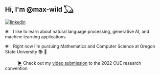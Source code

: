 ## Hi, I'm @max-wild 𓆏

[![linkedin](https://img.shields.io/badge/linkedin-black?logo=linkedin&logoColor=white&link=https://www.linkedin.com/in/-max-wild/)](https://www.linkedin.com/in/-max-wild/)

❃&emsp;I like to learn about natural language processing, generative AI, and machine learning applications  
  
❃&emsp;Right now I’m pursuing Mathematics and Computer Science at Oregon State University 📚 🔬  

&emsp;&emsp;&emsp;<a href="https://www.youtube.com/watch?v=3GlCB73zUlA" target="_blank" rel="noopener noreferrer">▶</a> Check out my <a href="https://www.youtube.com/watch?v=3GlCB73zUlA" target="_blank" rel="noopener noreferrer">video submission</a> to the 2022 CUE research convention  
